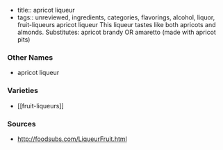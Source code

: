 - title:: apricot liqueur
- tags:: unreviewed, ingredients, categories, flavorings, alcohol, liquor, fruit-liqueurs
apricot liqueur This liqueur tastes like both apricots and almonds. Substitutes: apricot brandy OR amaretto (made with apricot pits)

### Other Names

* apricot liqueur

### Varieties

* [[fruit-liqueurs]]

### Sources
* http://foodsubs.com/LiqueurFruit.html
